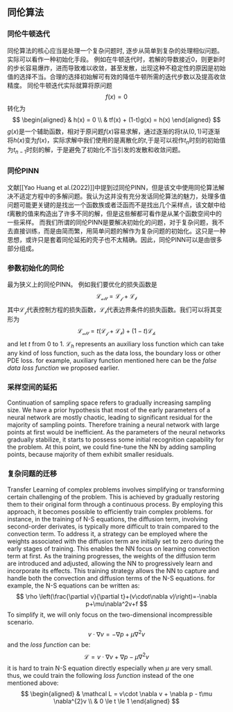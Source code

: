 ## 同伦算法
### 同伦牛顿迭代
同伦算法的核心应当是处理一个复杂问题时, 逐步从简单到复杂的处理相似问题。实际可以看作一种初始化手段。
例如在牛顿迭代时，若解的导数接近0，则更新时的步长容易爆炸，进而导致难以收敛，甚至发散，出现这种不稳定性的原因是初始值的选择不当。合理的选择初始解可有效的降低牛顿所需的迭代步数以及提高收敛精度。
同伦牛顿迭代实际就算将原问题
$$
f(x) = 0
$$
转化为
$$
\begin{aligned}
& h(x) = 0 \\
& tf(x) + (1-t)g(x) = h(x)
\end{aligned}
$$
$g(x)$是一个辅助函数，相对于原问题$f(x)$容易求解，通过逐渐的将$t$从$(0,1)$可逐渐将$h(x)$变为$f(x)$，实际求解中我们使用的是离散化的$t$,于是可以视作$t_{n}$时刻的初始值为$t_{n-1}$时刻的解，于是避免了初始化不当引发的发散和收敛问题。
### 同伦PINN
文献[[Yao Huang et al.(2022)]]中提到过同伦PINN，但是该文中使用同伦算法解决不适定方程中的多解问题。我认为这并没有充分发话同伦算法的魅力，处理多值问题可能更关键的是找出一个函数族或者泛函而不是找出几个采样点，该文献中给$t$离散的值来构造出了许多不同的解，但是这些解都可看作是从某个函数空间中的一些采样。
而我们所谓的同伦PINN是要解决初始化的问题，对于复杂问题，我不去直接训练，而是由简而繁，用简单问题的解作为复杂问题的初始化。这只是一种思想，或许只是套着同伦延拓的壳子也不太精确。因此，同伦PINN可以是由很多部分组成。
### 参数初始化的同伦
最为狭义上的同伦PINN。
例如我们要优化的损失函数是
$$
\mathcal{L_{all}}=\mathcal{L_{f}}+\mathcal{L_{b}}
$$
其中$\mathcal{L_f}$代表控制方程的损失函数，$\mathcal{L_b}$代表边界条件的损失函数。我们可以将其变形为
$$
\mathcal{L_{all}} = t(\mathcal{L_f}+\mathcal{L_b})+(1-t)\mathcal{L_h}
$$
and let $t$ from 0 to 1.
$\mathcal L_h$ represents an auxiliary loss function which can take any kind of loss function, such as the data loss, the boundary loss or other PDE loss.
for example, auxiliary function mentioned here can be the *false data loss function* we proposed earlier.

### 采样空间的延拓
Continuation of sampling space refers to gradually increasing sampling size. 
We have a prior hypothesis that most of the early parameters of a neural network are mostly chaotic, leading to significant residual for the majority of sampling points. Therefore training a neural network with large points at first would be inefficient. As the parameters of the neural networks gradually stabilize, it starts to possess some initial recognition capability for the problem. At this point, we could fine-tune the NN by adding sampling points, because majority of them exhibit smaller residuals.
### 复杂问题的迁移
Transfer Learning of complex problems involves simplifying or transforming certain challenging of the problem. This is achieved by gradually restoring them to their original form through a continuous process. By employing this approach, it becomes possible to efficiently train complex problems. 
for instance, in the training of N-S equations, the diffusion term, involving second-order derivates, is typically more difficult to train compared to the convection term. To address it, a strategy can be employed where the weights associated with the diffusion term are initially set to zero during the early stages of training. This enables the NN focus on learning convection term at first. As the training progresses, the weights of the diffusion term are introduced and adjusted, allowing the NN to progressively learn and incorporate its effects. This training strategy allows the NN to capture and handle both the convection and diffusion terms of the N-S equations. 
for example, the N-S equations can be written as:
$$
\rho \left(\frac{\partial v}{\partial t}+(v\cdot\nabla v)\right)=-\nabla p+\mu\nabla^2v+f
$$
To simplify it, we will only focus on the two-dimensional incompressible scenario.
$$
v\cdot\nabla v = -\nabla p + \mu \nabla^{2}v 
$$
and the *loss function* can be:
$$
\mathcal{L}=v\cdot \nabla v + \nabla p - \mu \nabla^{2}v
$$
it is hard to train N-S equation directly especially when $\mu$ are very small.
thus, we could train the following *loss function*  instead of the one mentioned above:
$$
\begin{aligned}
& \mathcal L = v\cdot \nabla v + \nabla p - t\mu \nabla^{2}v \\
& 0 \le t \le 1
\end{aligned}
$$
